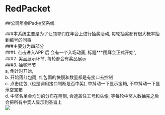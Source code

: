 # RedPacket
##公司年会iPad抽奖系统
 
###本系统主要是为了让领导们在年会上进行抽奖活动, 每轮抽奖都有很大概率抽到编号的同事<br>
###主要分为四部分<br>
###1. 点击进入APP 后 会有一个入场动画, 标题***团拜会正式开始", <br>
###2. 奖品展示环节, 每轮都会有奖品展示<br>
###3. 抽奖环节 <br>
      a, 倒计时开始,<br>
      b. 开始落红包雨, 红包雨的快慢和数量都是有接口去控制  <br>
      c. 点击红包, (也是调用接口判断是否中奖), 中抖动一下显示宝箱, 不中抖动一下显示空宝箱<br>
      d. 中奖名单会均匀的分布在两侧, 会遮盖住工号和头像, 等每轮中奖人数抽完之后 会把所有中奖人显示到圣旨上<br>
![](https://github.com/zhaoweizheng/RedPacket/开场字体显示.gif )
